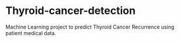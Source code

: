 # Thyroid-cancer-detection
Machine Learning project to predict Thyroid Cancer Recurrence using patient medical data.
